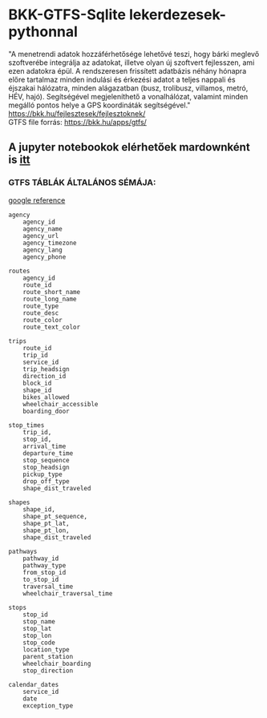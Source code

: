 # BKK-GTFS-Sqlite lekerdezesek-pythonnal

"A menetrendi adatok hozzáférhetősége lehetővé teszi, hogy bárki meglevő szoftverébe integrálja az adatokat, illetve olyan új szoftvert fejlesszen, ami ezen adatokra épül. A rendszeresen frissített adatbázis néhány hónapra előre tartalmaz minden indulási és érkezési adatot a teljes nappali és éjszakai hálózatra, minden alágazatban (busz, trolibusz, villamos, metró, HÉV, hajó). Segítségével megjeleníthető a vonalhálózat, valamint minden megálló pontos helye a GPS koordináták segítségével."  
https://bkk.hu/fejlesztesek/fejlesztoknek/  
GTFS file forrás: https://bkk.hu/apps/gtfs/

## A jupyter notebookok elérhetőek mardownként is [itt](https://github.com/xngst/BKK-GTFS-Sqlite-Python/tree/main/markdowns)

### GTFS TÁBLÁK ÁLTALÁNOS SÉMÁJA:
[google reference](https://developers.google.com/transit/gtfs/reference/)

    agency
        agency_id
        agency_name
        agency_url
        agency_timezone
        agency_lang
        agency_phone

    routes
        agency_id
        route_id
        route_short_name
        route_long_name
        route_type
        route_desc
        route_color
        route_text_color

    trips
        route_id
        trip_id
        service_id
        trip_headsign
        direction_id
        block_id
        shape_id
        bikes_allowed
        wheelchair_accessible
        boarding_door

    stop_times
        trip_id,
        stop_id,
        arrival_time
        departure_time
        stop_sequence
        stop_headsign
        pickup_type
        drop_off_type
        shape_dist_traveled

    shapes
        shape_id,
        shape_pt_sequence,
        shape_pt_lat,
        shape_pt_lon,
        shape_dist_traveled

    pathways
        pathway_id
        pathway_type
        from_stop_id
        to_stop_id
        traversal_time
        wheelchair_traversal_time

    stops
        stop_id
        stop_name
        stop_lat
        stop_lon
        stop_code
        location_type
        parent_station
        wheelchair_boarding
        stop_direction

    calendar_dates
        service_id
        date
        exception_type
